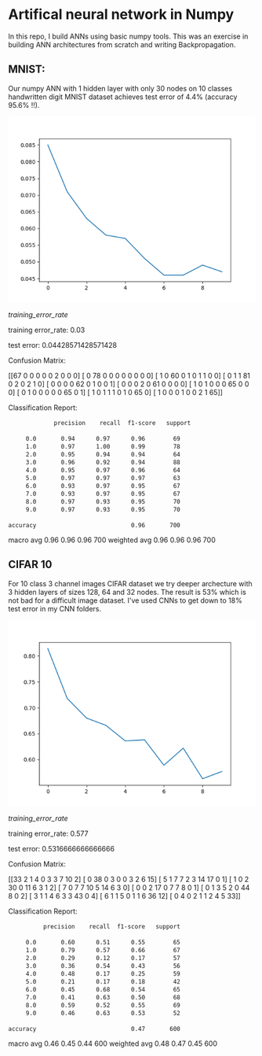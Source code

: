 # Artifical neural network in Numpy

In this repo, I build ANNs using basic numpy tools. This was an exercise in building ANN architectures from scratch and writing Backpropagation. 

## MNIST:

Our numpy ANN with 1 hidden layer with only 30 nodes on 10 classes handwritten digit MNIST dataset achieves test error of 4.4% (accuracy 95.6% !!). 

![png](imgs/ann1-mnist-errors.png)

*training_error_rate*

training error_rate:  0.03

test error: 0.04428571428571428

Confusion Matrix:

[[67  0  0  0  0  0  2  0  0  0]
 [ 0 78  0  0  0  0  0  0  0  0]
 [ 1  0 60  0  1  0  1  1  0  0]
 [ 0  1  1 81  0  2  0  2  1  0]
 [ 0  0  0  0 62  0  1  0  0  1]
 [ 0  0  0  2  0 61  0  0  0  0]
 [ 1  0  1  0  0  0 65  0  0  0]
 [ 0  1  0  0  0  0  0 65  0  1]
 [ 1  0  1  1  1  0  1  0 65  0]
 [ 1  0  0  0  1  0  0  2  1 65]]


Classification Report:

                 precision    recall  f1-score   support

         0.0       0.94      0.97      0.96        69
         1.0       0.97      1.00      0.99        78
         2.0       0.95      0.94      0.94        64
         3.0       0.96      0.92      0.94        88
         4.0       0.95      0.97      0.96        64
         5.0       0.97      0.97      0.97        63
         6.0       0.93      0.97      0.95        67
         7.0       0.93      0.97      0.95        67
         8.0       0.97      0.93      0.95        70
         9.0       0.97      0.93      0.95        70

    accuracy                           0.96       700
   macro avg       0.96      0.96      0.96       700
weighted avg       0.96      0.96      0.96       700
               

## CIFAR 10

For 10 class 3 channel images CIFAR dataset we try deeper archecture with 3 hidden layers of sizes 128, 64 and 32 nodes. The result is 53% which is not bad for a difficult image dataset. I've used CNNs to get down to 18% test error in my CNN folders. 


![png](imgs/ann1-cifar-errors.png)

*training_error_rate*


training error_rate: 0.577

test error: 0.5316666666666666

Confusion Matrix:

[[33  2  1  4  0  3  3  7 10  2]
 [ 0 38  0  3  0  0  3  2  6 15]
 [ 5  1  7  7  2  3 14 17  0  1]
 [ 1  0  2 30  0 11  6  3  1  2]
 [ 7  0  7  7 10  5 14  6  3  0]
 [ 0  0  2 17  0  7  7  8  0  1]
 [ 0  1  3  5  2  0 44  8  0  2]
 [ 3  1  1  4  6  3  3 43  0  4]
 [ 6  1  1  5  0  1  1  6 36 12]
 [ 0  4  0  2  1  1  2  4  5 33]]

Classification Report:

              precision    recall  f1-score   support

         0.0       0.60      0.51      0.55        65
         1.0       0.79      0.57      0.66        67
         2.0       0.29      0.12      0.17        57
         3.0       0.36      0.54      0.43        56
         4.0       0.48      0.17      0.25        59
         5.0       0.21      0.17      0.18        42
         6.0       0.45      0.68      0.54        65
         7.0       0.41      0.63      0.50        68
         8.0       0.59      0.52      0.55        69
         9.0       0.46      0.63      0.53        52

    accuracy                           0.47       600
   macro avg       0.46      0.45      0.44       600
weighted avg       0.48      0.47      0.45       600




